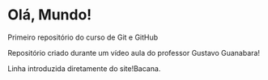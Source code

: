 # Olá, Mundo!
 Primeiro repositório do curso de Git e GitHub

Repositório criado durante um vídeo aula do professor Gustavo Guanabara!

Linha introduzida diretamente do site!Bacana.
